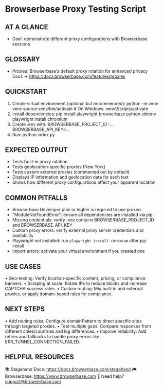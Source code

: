 # Browserbase Proxy Testing Script

## AT A GLANCE
- Goal: demonstrate different proxy configurations with Browserbase sessions.

## GLOSSARY
- Proxies: Browserbase's default proxy rotation for enhanced privacy
  Docs → https://docs.browserbase.com/features/proxies

## QUICKSTART
 1) Create virtual environment (optional but recommended):
      python -m venv venv
      source venv/bin/activate  # On Windows: venv\Scripts\activate
 2) Install dependencies:
      pip install playwright browserbase python-dotenv
      playwright install chromium
 3) Create .env with:
      BROWSERBASE_PROJECT_ID=...
      BROWSERBASE_API_KEY=...
 4) Run:
      python index.py

## EXPECTED OUTPUT
- Tests built-in proxy rotation
- Tests geolocation-specific proxies (New York)
- Tests custom external proxies (commented out by default)
- Displays IP information and geolocation data for each test
- Shows how different proxy configurations affect your apparent location

## COMMON PITFALLS
- Browserbase Developer plan or higher is required to use proxies
- "ModuleNotFoundError": ensure all dependencies are installed via pip
- Missing credentials: verify .env contains BROWSERBASE_PROJECT_ID and BROWSERBASE_API_KEY
- Custom proxy errors: verify external proxy server credentials and availability
- Playwright not installed: run `playwright install chromium` after pip install
- Import errors: activate your virtual environment if you created one

## USE CASES
• Geo-testing: Verify location-specific content, pricing, or compliance banners.
• Scraping at scale: Rotate IPs to reduce blocks and increase CAPTCHA success rates.
• Custom routing: Mix built-in and external proxies, or apply domain-based rules for compliance.

## NEXT STEPS
• Add routing rules: Configure domainPattern to direct specific sites through targeted proxies.
• Test multiple geos: Compare responses from different cities/countries and log differences.
• Improve reliability: Add retries and fallbacks to handle proxy errors like ERR_TUNNEL_CONNECTION_FAILED.

## HELPFUL RESOURCES
📚 Stagehand Docs:     https://docs.browserbase.com/stagehand
🎮 Browserbase:        https://www.browserbase.com
📧 Need help?          support@browserbase.com
